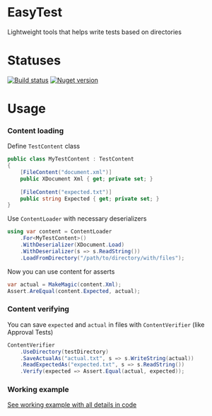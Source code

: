 # EasyTest
Lightweight tools that helps write tests based on directories

# Statuses
[![Build status](https://img.shields.io/github/workflow/status/qoter/EasyTest/Main%20build%20and%20tests?label=build%20and%20tests)](https://github.com/qoter/EasyTest/actions)
[![Nuget version](https://img.shields.io/nuget/v/EasyTest)](https://www.nuget.org/packages/EasyTest)

# Usage

### Content loading
Define `TestContent` class
```cs
public class MyTestContent : TestContent
{
    [FileContent("document.xml")]
    public XDocument Xml { get; private set; }
    
    [FileContent("expected.txt")]
    public string Expected { get; private set; }
}
```

Use `ContentLoader` with necessary deserializers
```cs
using var content = ContentLoader
    .For<MyTestContent>()
    .WithDeserializer(XDocument.Load)
    .WithDeserializer(s => s.ReadString())
    .LoadFromDirectory("/path/to/directory/with/files");
```
Now you can use content for asserts
```cs
var actual = MakeMagic(content.Xml);
Assert.AreEqual(content.Expected, actual);
```

### Content verifying
You can save `expected` and `actual` in files with `ContentVerifier` (like Approval Tests)
```cs
ContentVerifier
    .UseDirectory(testDirectory)
    .SaveActualAs("actual.txt", s => s.WriteString(actual))
    .ReadExpectedAs("expected.txt", s => s.ReadString())
    .Verify(expected => Assert.Equal(actual, expected));
```

### Working example
[See working example with all details in code](https://github.com/qoter/EasyTest/blob/master/src/EasyTest.Tests/UsageExample.cs#L37) 

